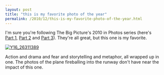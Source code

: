 ```yaml
---
layout: post
title: "this is my favorite photo of the year"
permalink: /2010/12/this-is-my-favorite-photo-of-the-year.html
---
```


<p>I&#39;m sure you&#39;re following The Big Picture&#39;s 2010 in Photos series (here&#39;s <a href="http://www.boston.com/bigpicture/2010/12/2010_in_photos_part_1_of_3.html" target="_self">Part 1</a>, <a href="http://www.boston.com/bigpicture/2010/12/2010_in_photos_part_2_of_3.html" target="_self">Part 2</a> and <a href="http://www.boston.com/bigpicture/2010/12/2010_in_photos_part_3_of_3.html" target="_self">Part 3</a>). They&#39;re all great, but this one is my favorite.</p>
<p><a href="http://sippey.typepad.com/.a/6a00d8341c4f5f53ef0147e0c44d63970b-pi" style="display: inline;"><img alt="Y16_26311389" class="asset  asset-image at-xid-6a00d8341c4f5f53ef0147e0c44d63970b" src="https://sippey.typepad.com/.a/6a00d8341c4f5f53ef0147e0c44d63970b-500wi" title="Y16_26311389" /></a></p>
<p>Action and drama and fear and storytelling and metaphor, all wrapped up in one. The photos of the plane fireballing into the runway don&#39;t have near the impact of this one.</p>


